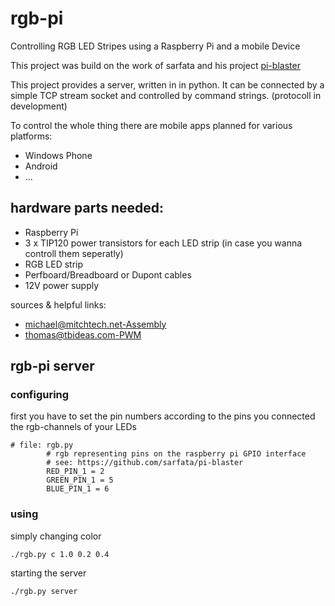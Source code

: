 <html>
	<head><title></title></head>
	<body>
		<h1>rgb-pi</h1>
		<p >Controlling RGB LED Stripes using a Raspberry Pi and a mobile Device</p>
		<p>This project was build on the work of sarfata and his project <a href="https://github.com/sarfata/pi-blaster">pi-blaster</a></p>
		<p>This project provides a server, written in in python. It can be connected by a simple TCP stream socket and controlled by command strings. (protocoll in development)</p>
		<p>To control the whole thing there are mobile apps planned for various platforms:</p>
		<ul>
			<li>Windows Phone</li>
			<li>Android</li>
			<li>...</li>
		</ul>
		<h2>hardware parts needed:</h2>
			<ul>
				<li>Raspberry Pi</li>
				<li>3 x TIP120 power transistors for each LED strip (in case you wanna controll them seperatly)</li>
				<li>RGB LED strip</li>
				<li>Perfboard/Breadboard or Dupont cables</li>
				<li>12V power supply</li>
			</ul>
		<p style="font-size: 1em;">sources & helpful links:</p>
		<ul>
			<li><a href="http://mitchtech.net/raspberry-pi-pwm-rgb-led-strip/">michael@mitchtech.net-Assembly</a></li>
			<li><a href="http://www.tbideas.com/blog/2013/02/controling-a-high-power-rgb-led-with-a-raspberry-pi/">thomas@tbideas.com-PWM</a></li>
		</ul>
		<h2>rgb-pi server</h2>
		<h3>configuring</h3>
		<p>first you have to set the pin numbers according to the pins you connected the rgb-channels of your LEDs</p>
		<pre><code># file: rgb.py
		# rgb representing pins on the raspberry pi GPIO interface
		# see: https://github.com/sarfata/pi-blaster
		RED_PIN_1 = 2
		GREEN_PIN_1 = 5
		BLUE_PIN_1 = 6</code></pre>
		<h3>using</h3>
		<p>simply changing color<p>
		<pre><code>./rgb.py c 1.0 0.2 0.4</code></pre>
		<p>starting the server<p>
		<pre><code>./rgb.py server</code></pre>
	</body>
</html> 
